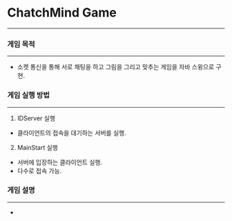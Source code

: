 # ChatchMind Game
----------------------------------------
### 게임 목적
----------------------------------------
- 소켓 통신을 통해 서로 채팅을 하고 그림을 그리고 맞추는 게임을 자바 스윙으로 구현.

### 게임 실행 방법
----------------------------------------
1. IDServer 실행
 - 클라이언트의 접속을 대기하는 서버를 실행.
   
2. MainStart 실행
 - 서버에 입장하는 클라이언트 실행.
 - 다수로 접속 가능.
  

### 게임 설명 
----------------------------------------
- 
